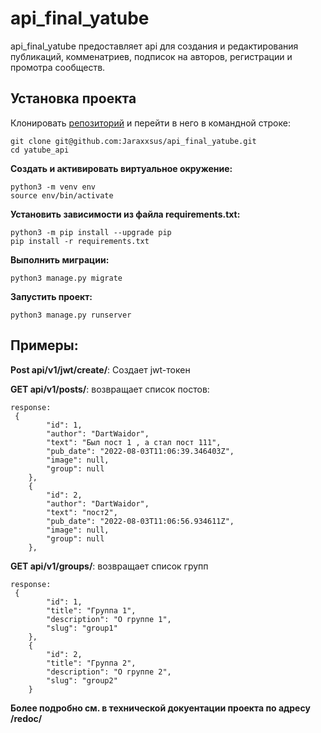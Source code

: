 
# api_final_yatube

api_final_yatube предоставляет api для создания и редактирования публикаций, комменатриев, подписок на авторов, регистрации и промотра сообществ.

## Установка проекта 

Клонировать [репозиторий](https://github.com/Jaraxxsus/api_final_yatube) и перейти в него в командной строке:

```
git clone git@github.com:Jaraxxsus/api_final_yatube.git
cd yatube_api
```

**Cоздать и активировать виртуальное окружение:**
```
python3 -m venv env
source env/bin/activate
```

**Установить зависимости из файла requirements.txt:**
```
python3 -m pip install --upgrade pip
pip install -r requirements.txt
```

**Выполнить миграции:**
```
python3 manage.py migrate
```

**Запустить проект:**
```
python3 manage.py runserver
```
## Примеры:

**Post api/v1/jwt/create/**:
Создает jwt-токен

**GET api/v1/posts/**:
возвращает список постов:
```
response:
 {
        "id": 1,
        "author": "DartWaidor",
        "text": "Был пост 1 , а стал пост 111",
        "pub_date": "2022-08-03T11:06:39.346403Z",
        "image": null,
        "group": null
    },
    {
        "id": 2,
        "author": "DartWaidor",
        "text": "пост2",
        "pub_date": "2022-08-03T11:06:56.934611Z",
        "image": null,
        "group": null
    },
```

**GET api/v1/groups/**:
возвращает список групп 
```
response:
 {
        "id": 1,
        "title": "Группа 1",
        "description": "О группе 1",
        "slug": "group1"
    },
    {
        "id": 2,
        "title": "Группа 2",
        "description": "О группе 2",
        "slug": "group2"
    }
```
    
 **Более подробно см. в технической докуентации проекта по адресу /redoc/**